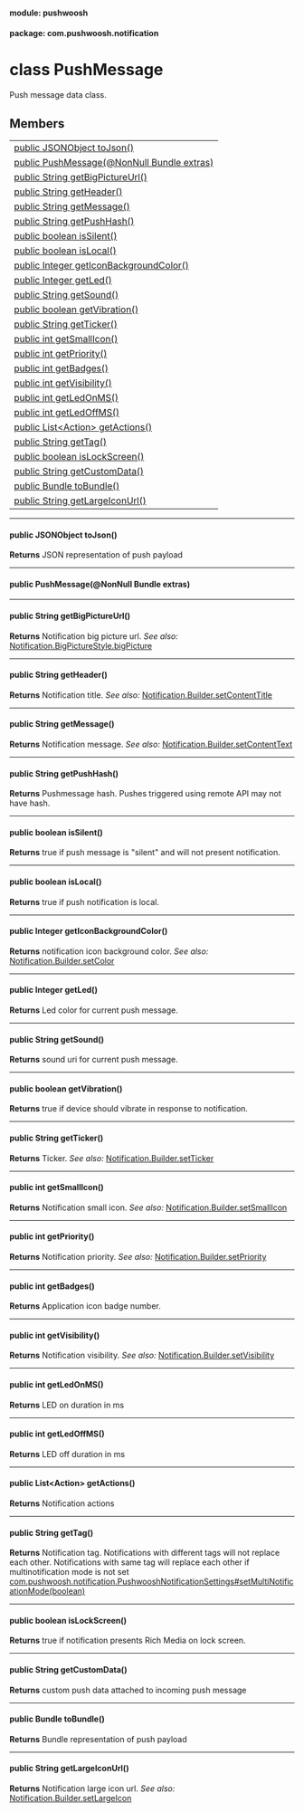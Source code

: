 
#### module: pushwoosh  

#### package: com.pushwoosh.notification  

# <a name="heading"></a>class PushMessage  
Push message data class. 
## Members  

<table>
	<tr>
		<td><a href="#1a6d692864571ea73719d610499fb7ee4c">public JSONObject toJson()</a></td>
	</tr>
	<tr>
		<td><a href="#1a89e2a91baf70d8d77289d3087b67ae63">public  PushMessage(@NonNull Bundle extras)</a></td>
	</tr>
	<tr>
		<td><a href="#1a4f96b2805f0c6b8f1bd24cd380d8b650">public String getBigPictureUrl()</a></td>
	</tr>
	<tr>
		<td><a href="#1a6840c1f1282b7d714dbc85fd34f325aa">public String getHeader()</a></td>
	</tr>
	<tr>
		<td><a href="#1ae36476eefb9b67df72babc730c020578">public String getMessage()</a></td>
	</tr>
	<tr>
		<td><a href="#1a15733fd7534f81194e5fb19ab1af28bf">public String getPushHash()</a></td>
	</tr>
	<tr>
		<td><a href="#1a3021a5693dea68f6260048c154d212bc">public boolean isSilent()</a></td>
	</tr>
	<tr>
		<td><a href="#1a1367c5dc973fe988fa3610929a5387ef">public boolean isLocal()</a></td>
	</tr>
	<tr>
		<td><a href="#1a68e55d9159f161efd1e8b4e5853eef34">public Integer getIconBackgroundColor()</a></td>
	</tr>
	<tr>
		<td><a href="#1a78279065e6719908fe68f322dad38d24">public Integer getLed()</a></td>
	</tr>
	<tr>
		<td><a href="#1a0a0475a9f77d145c659810132fc1d0b9">public String getSound()</a></td>
	</tr>
	<tr>
		<td><a href="#1a1ce51d171c4aa13366fa2842453726d9">public boolean getVibration()</a></td>
	</tr>
	<tr>
		<td><a href="#1aeebd3cc8f8bdcbb5aa6b87925f4f5dc5">public String getTicker()</a></td>
	</tr>
	<tr>
		<td><a href="#1a92859a33807b64cb890458d8684ef455">public int getSmallIcon()</a></td>
	</tr>
	<tr>
		<td><a href="#1a156900aad01f2b8bf1144cd79c2ecaa4">public int getPriority()</a></td>
	</tr>
	<tr>
		<td><a href="#1ad1319721cc6d8899850b9188d39f3174">public int getBadges()</a></td>
	</tr>
	<tr>
		<td><a href="#1a8d484dff7cc08f41cb694d9d65ff910c">public int getVisibility()</a></td>
	</tr>
	<tr>
		<td><a href="#1a3e1fdaa96ec446a62f8529a65cbee67a">public int getLedOnMS()</a></td>
	</tr>
	<tr>
		<td><a href="#1a15f60a5461ad235352233882c31b9f64">public int getLedOffMS()</a></td>
	</tr>
	<tr>
		<td><a href="#1a1680596d3bf8f915749870d1a67366e0">public List&lt;Action&gt; getActions()</a></td>
	</tr>
	<tr>
		<td><a href="#1a5c604d271c3dfee3f976b010b7c95654">public String getTag()</a></td>
	</tr>
	<tr>
		<td><a href="#1a8da1964ed9b18bbc99b7c81ac4f26450">public boolean isLockScreen()</a></td>
	</tr>
	<tr>
		<td><a href="#1a7bdfd7ec12174071956a35e0f8b3a3b8">public String getCustomData()</a></td>
	</tr>
	<tr>
		<td><a href="#1acf6890db68d99c8251c169ab90c86a53">public Bundle toBundle()</a></td>
	</tr>
	<tr>
		<td><a href="#1a2692abead156cad99e72925aeeff94cd">public String getLargeIconUrl()</a></td>
	</tr>
</table>


----------  
  

#### <a name="1a6d692864571ea73719d610499fb7ee4c"></a>public JSONObject toJson()  
<strong>Returns</strong> JSON representation of push payload 

----------  
  

#### <a name="1a89e2a91baf70d8d77289d3087b67ae63"></a>public  PushMessage(@NonNull Bundle extras)  


----------  
  

#### <a name="1a4f96b2805f0c6b8f1bd24cd380d8b650"></a>public String getBigPictureUrl()  
<strong>Returns</strong> Notification big picture url. <em>See also:</em> <a href="https://developer.android.com/reference/android/app/Notification.BigPictureStyle.html#bigPicture(android.graphics.Bitmap)">Notification.BigPictureStyle.bigPicture</a>

----------  
  

#### <a name="1a6840c1f1282b7d714dbc85fd34f325aa"></a>public String getHeader()  
<strong>Returns</strong> Notification title. <em>See also:</em> <a href="https://developer.android.com/reference/android/app/Notification.Builder.html#setContentTitle(java.lang.CharSequence)">Notification.Builder.setContentTitle</a>

----------  
  

#### <a name="1ae36476eefb9b67df72babc730c020578"></a>public String getMessage()  
<strong>Returns</strong> Notification message. <em>See also:</em> <a href="https://developer.android.com/reference/android/app/Notification.Builder.html#setContentText(java.lang.CharSequence)">Notification.Builder.setContentText</a>

----------  
  

#### <a name="1a15733fd7534f81194e5fb19ab1af28bf"></a>public String getPushHash()  
<strong>Returns</strong> Pushmessage hash. Pushes triggered using remote API may not have hash. 

----------  
  

#### <a name="1a3021a5693dea68f6260048c154d212bc"></a>public boolean isSilent()  
<strong>Returns</strong> true if push message is "silent" and will not present notification. 

----------  
  

#### <a name="1a1367c5dc973fe988fa3610929a5387ef"></a>public boolean isLocal()  
<strong>Returns</strong> true if push notification is local. 

----------  
  

#### <a name="1a68e55d9159f161efd1e8b4e5853eef34"></a>public Integer getIconBackgroundColor()  
<strong>Returns</strong> notification icon background color. <em>See also:</em> <a href="https://developer.android.com/reference/android/app/Notification.Builder.html#setColor(int)">Notification.Builder.setColor</a>

----------  
  

#### <a name="1a78279065e6719908fe68f322dad38d24"></a>public Integer getLed()  
<strong>Returns</strong> Led color for current push message. 

----------  
  

#### <a name="1a0a0475a9f77d145c659810132fc1d0b9"></a>public String getSound()  
<strong>Returns</strong> sound uri for current push message. 

----------  
  

#### <a name="1a1ce51d171c4aa13366fa2842453726d9"></a>public boolean getVibration()  
<strong>Returns</strong> true if device should vibrate in response to notification. 

----------  
  

#### <a name="1aeebd3cc8f8bdcbb5aa6b87925f4f5dc5"></a>public String getTicker()  
<strong>Returns</strong> Ticker. <em>See also:</em> <a href="https://developer.android.com/reference/android/app/Notification.Builder.html#setTicker(java.lang.CharSequence)">Notification.Builder.setTicker</a>

----------  
  

#### <a name="1a92859a33807b64cb890458d8684ef455"></a>public int getSmallIcon()  
<strong>Returns</strong> Notification small icon. <em>See also:</em> <a href="https://developer.android.com/reference/android/app/Notification.Builder.html#setSmallIcon(int)">Notification.Builder.setSmallIcon</a>

----------  
  

#### <a name="1a156900aad01f2b8bf1144cd79c2ecaa4"></a>public int getPriority()  
<strong>Returns</strong> Notification priority. <em>See also:</em> <a href="https://developer.android.com/reference/android/app/Notification.Builder.html#setPriority(int)">Notification.Builder.setPriority</a>

----------  
  

#### <a name="1ad1319721cc6d8899850b9188d39f3174"></a>public int getBadges()  
<strong>Returns</strong> Application icon badge number. 

----------  
  

#### <a name="1a8d484dff7cc08f41cb694d9d65ff910c"></a>public int getVisibility()  
<strong>Returns</strong> Notification visibility. <em>See also:</em> <a href="https://developer.android.com/reference/android/app/Notification.Builder.html#setVisibility(int)">Notification.Builder.setVisibility</a>

----------  
  

#### <a name="1a3e1fdaa96ec446a62f8529a65cbee67a"></a>public int getLedOnMS()  
<strong>Returns</strong> LED on duration in ms 

----------  
  

#### <a name="1a15f60a5461ad235352233882c31b9f64"></a>public int getLedOffMS()  
<strong>Returns</strong> LED off duration in ms 

----------  
  

#### <a name="1a1680596d3bf8f915749870d1a67366e0"></a>public List&lt;Action&gt; getActions()  
<strong>Returns</strong> Notification actions 

----------  
  

#### <a name="1a5c604d271c3dfee3f976b010b7c95654"></a>public String getTag()  
<strong>Returns</strong> Notification tag. Notifications with different tags will not replace each other. Notifications with same tag will replace each other if multinotification mode is not set <a href="PushwooshNotificationSettings.md#1a77a3f66d5cd709ed0e2e57449d09acdb">com.pushwoosh.notification.PushwooshNotificationSettings#setMultiNotificationMode(boolean)</a>

----------  
  

#### <a name="1a8da1964ed9b18bbc99b7c81ac4f26450"></a>public boolean isLockScreen()  
<strong>Returns</strong> true if notification presents Rich Media on lock screen. 

----------  
  

#### <a name="1a7bdfd7ec12174071956a35e0f8b3a3b8"></a>public String getCustomData()  
<strong>Returns</strong> custom push data attached to incoming push message 

----------  
  

#### <a name="1acf6890db68d99c8251c169ab90c86a53"></a>public Bundle toBundle()  
<strong>Returns</strong> Bundle representation of push payload 

----------  
  

#### <a name="1a2692abead156cad99e72925aeeff94cd"></a>public String getLargeIconUrl()  
<strong>Returns</strong> Notification large icon url. <em>See also:</em> <a href="https://developer.android.com/reference/android/app/Notification.Builder.html#setLargeIcon(android.graphics.Bitmap)">Notification.Builder.setLargeIcon</a>